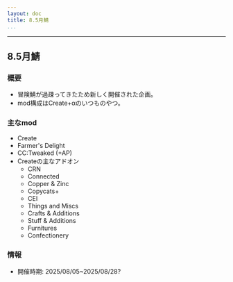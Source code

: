 ```yaml
---
layout: doc
title: 8.5月鯖
...
```

---

## 8.5月鯖
### 概要
- 冒険鯖が過疎ってきたため新しく開催された企画。
- mod構成はCreate+αのいつものやつ。

### 主なmod
- Create
- Farmer's Delight
- CC:Tweaked (+AP)
- Createの主なアドオン
    - CRN
    - Connected
    - Copper & Zinc
    - Copycats+
    - CEI
    - Things and Miscs
    - Crafts & Additions
    - Stuff & Additions
    - Furnitures
    - Confectionery

### 情報
- 開催時期: 2025/08/05~2025/08/28?